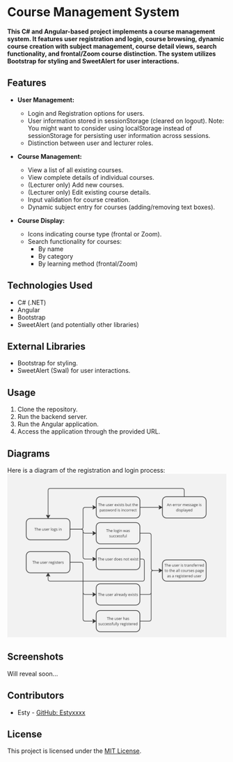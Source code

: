 # Course Management System
**This C# and Angular-based project implements a course management system. It features user registration and login, course browsing, dynamic course creation with subject management, course detail views, search functionality, and frontal/Zoom course distinction. The system utilizes Bootstrap for styling and SweetAlert for user interactions.**

## Features

- **User Management:**
  - Login and Registration options for users.
  - User information stored in sessionStorage (cleared on logout). Note: You might want to consider using localStorage instead of sessionStorage for persisting user information across sessions.
  - Distinction between user and lecturer roles.

- **Course Management:**
  - View a list of all existing courses.
  - View complete details of individual courses.
  - (Lecturer only) Add new courses.
  - (Lecturer only) Edit existing course details.
  - Input validation for course creation.
  - Dynamic subject entry for courses (adding/removing text boxes).

- **Course Display:**
  - Icons indicating course type (frontal or Zoom).
  - Search functionality for courses:
      - By name
      - By category
      - By learning method (frontal/Zoom)

## Technologies Used
  - C# (.NET)
  - Angular
  - Bootstrap
  - SweetAlert (and potentially other libraries)

## External Libraries
  - Bootstrap for styling.
  - SweetAlert (Swal) for user interactions.

## Usage

1. Clone the repository.
2. Run the backend server.
3. Run the Angular application.
4. Access the application through the provided URL.
 
## Diagrams
Here is a diagram of the registration and login process:
<img width="947" alt="English Angular Project Diagram" src="https://github.com/estyxxxx/AngularProject/blob/main/English%20Angular%20Project%20Diagram.jpg">

## Screenshots
Will reveal soon...

## Contributors

- Esty - [GitHub: Estyxxxx](https://github.com/Estyxxxx)

## License

This project is licensed under the [MIT License](LICENSE).
